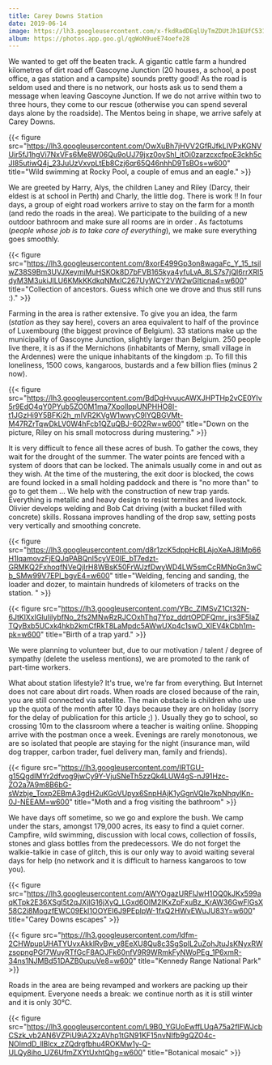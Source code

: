 ```yaml
---
title: Carey Downs Station
date: 2019-06-14
image: https://lh3.googleusercontent.com/x-fkdRadDEqlUyTmZDUtJh1EUfC5316ybPHJEoHwA6UMmADXevQRDNs4qFCLRWVUV0Deqxlx0I2uNln_2NiYaTiw-ZSt2FkHjPJ_meC9GZunwTpuJ3bgPpydtLk7sSUA0TaANEQE8zs=w600
album: https://photos.app.goo.gl/qgWoN9ueE74oefe28
---
```


We wanted to get off the beaten track. A gigantic cattle farm a hundred kilometres of dirt road off Gascoyne Junction (20 houses, a school, a post office, a gas station and a campsite) sounds pretty good! As the road is seldom used and there is no network, our hosts ask us to send them a message when leaving Gascoyne Junction. If we do not arrive within two to three hours, they come to our rescue (otherwise you can spend several days alone by the roadside). The Mentos being in shape, we arrive safely at Carey Downs.

{{< figure src="https://lh3.googleusercontent.com/OwXuBh7jHVV2GfRJfkLIVPxKGNVUir5fJ1hgVi7NxVFs6Me8W06Qu9oUJ79jxz0oyShI_itOi0zarzcxcfpoE3ckh5cJI85utiwQ4j_23JuUzVxvpLtEb8Czj6qr65Q46nhhD9TsBOs=w600" title="Wild swimming at Rocky Pool, a couple of emus and an eagle." >}}

We are greeted by Harry, Alys, the children Laney and Riley (Darcy, their eldest is at school in Perth) and Charly, the little dog. There is work !! In four days, a group of eight road workers arrive to stay on the farm for a month (and redo the roads in the area). We participate to the building of a new outdoor bathroom and make sure all rooms are in order . As factotums (*people whose job is to take care of everything*), we make sure everything goes smoothly.

{{< figure src="https://lh3.googleusercontent.com/8xorE499Gp3on8wagaFc_Y_15_tsilwZ38S9Bm3UVJXeymiMuHSKOk8D7bFVB165kya4yfuLvA_8LS7s7jQI6rrXRl5dyM3M3ukiJlLU6KMkKKdkqNMxlC267UyWCY2VW2wGlticna4=w600" title="Collection of ancestors. Guess which one we drove and thus still runs :)." >}}

Farming in the area is rather extensive. To give you an idea, the farm (*station* as they say here), covers an area equivalent to half of the province of Luxembourg (the biggest province of Belgium). 33 stations make up the municipality of Gascoyne Junction, slightly larger than Belgium. 250 people live there, it is as if the Mernichons (inhabitants of Merny, small village in the Ardennes) were the unique inhabitants of the kingdom :p. To fill this loneliness, 1500 cows, kangaroos, bustards and a few billion flies (minus 2 now).

{{< figure src="https://lh3.googleusercontent.com/BdDgHvuucAWXJHPTHp2vCE0YIv5r9EdO4qY0PYub5ZO0M1ma7XpollppUNPHHO8I-t1JGzHi9Y5BFKi2h_mlVR2KVgW1wwyC9lYQBGVMt-M47RZrTqwDkLV0W4hFcb1QZuQBJ-6O2Rw=w600" title="Down on the picture, Riley on his small motocross during mustering." >}}

It is very difficult to fence all these acres of bush. To gather the cows, they wait for the drought of the summer. The water points are fenced with a system of doors that can be locked. The animals usually come in and out as they wish. At the time of the mustering, the exit door is blocked, the cows are found locked in a small holding paddock and there is "no more than" to go to get them ... We help with the construction of new trap yards. Everything is metallic and heavy design to resist termites and livestock. Olivier develops welding and Bob Cat driving (with a bucket filled with concrete) skills. Rossana improves handling of the drop saw, setting posts very vertically and smoothing concrete.

{{< figure src="https://lh3.googleusercontent.com/d8r1zcK5dppHcBLAjoXeAJ8lMp66H1lqamovzFjEQJqPABQnI5cyVE0IE_bT7edzt-GRMKQ2FxhoqfNVeQjIrH8WBsK50FrWJzfDwyWD4LW5smCcRMNoGn3wCb_SMw99V7EPl_bgvE4=w600" title="Welding, fencing and sanding, the loader and dozer, to maintain hundreds of kilometers of tracks on the station. " >}}

{{< figure src="https://lh3.googleusercontent.com/YBc_ZIMSvZ1Ct32N-6JtKlXxIGluIilybfNo_2fs2MNwRzRJCOxhThq7Ypz_ddrtOPDFQmr_jrs3F5laZTQyBxb5UCxk4hkb2kmCfRkT8LaMpdc5AWwUXp4c1swO_XlEV4kCbh1m-pk=w600" title="Birth of a trap yard." >}}

We were planning to volunteer but, due to our motivation / talent / degree of sympathy (delete the useless mentions), we are promoted to the rank of part-time workers.

What about station lifestyle? It's true, we're far from everything. But Internet does not care about dirt roads. When roads are closed because of the rain, you are still connected via satellite. The main obstacle is children who use up the quota of the month after 10 days because they are on holiday (sorry for the delay of publication for this article ;) ). Usually they go to school, so crossing 10m to the classroom where a teacher is waiting online. Shopping arrive with the postman once a week. Evenings are rarely monotonous, we are so isolated that people are staying for the night (insurance man, wild dog trapper, carbon trader, fuel delivery man, family and friends).

{{< figure src="https://lh3.googleusercontent.com/IRTGU-g15QgdIMYr2dfvog9jwCy9Y-VjuSNeTh5zzQk4LUW4gS-nJ91Hzc-ZO2a7A9m8B6bG-sWzbje_Toxp2EBmA3gdH2uKGoVUpyx6SnpHAjK1yGgnVQle7kpNhqylKn-0J-NEEAM=w600" title="Moth and a frog visiting the bathroom" >}}

We have days off sometime, so we go and explore the bush. We camp under the stars, amongst 179,000 acres, its easy to find a quiet corner. Campfire, wild swimming, discussion with local cows, collection of fossils, stones and glass bottles from the predecessors. We do not forget the walkie-talkie in case of glitch, this is our only way to avoid waiting several days for help (no network and it is difficult to harness kangaroos to tow you).

{{< figure src="https://lh3.googleusercontent.com/AWYOgazURFlJwH1OQ0kJKx599aqKTpk2E36XSgl5t2qJXjlG16jXyQ_LGxd6OIM2lKxZpFxuBz_KrAW36GwFlGsX58C2i8MogzfEWC09Ekl1OOYEI6J9PEpIpW-1fxQ2HWvEWuJU83Y=w600" title="Carey Downs escapes" >}}

{{< figure src="https://lh3.googleusercontent.com/ldfm-2CHWpupUHATYUvxAkklRvBw_y8EeXU8Qu8c3SgSpIL2uZohJtuJsKNyxRWzsopngPGf7WuyRTfGcF8AOJFk60nfV9R9WRmkFyNWoPEg_1P6xmR-34ns1NJMBd51DAZB0upuVe8=w600" title="Kennedy Range National Park" >}}

Roads in the area are being revamped and workers are packing up their equipment. Everyone needs a break: we continue north as it is still winter and it is only 30°C.

{{< figure src="https://lh3.googleusercontent.com/L9B0_YGUoEwffLUqA75a2flFWJcbCSzk_vb2AN6VZPiU9iA2XzAVhp1tGN91KF15nvNIfb9gQZO4c-NOlmdD_llBlcx_zZQdrgfbhu4ROKMw1y-Q-ULQy8iho_UZ6UfmZXYtUxhtQhg=w600" title="Botanical mosaic" >}}
